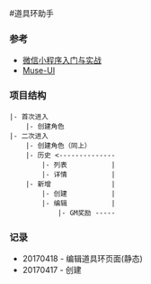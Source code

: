 #道具环助手


### 参考
- [微信小程序入门与实战](http://coding.imooc.com/learn/list/75.html)
- [Muse-UI](http://www.muse-ui.org)


### 项目结构

    |- 首次进入
        |- 创建角色
    |- 二次进入
        |- 创建角色（同上）
        |- 历史 <--------------
            |- 列表           |
            |- 详情           |
        |- 新增               |
            |- 创建           |
            |- 编辑           |
                |- GM奖励 -----



### 记录
- 20170418 - 编辑道具环页面(静态)
- 20170417 - 创建